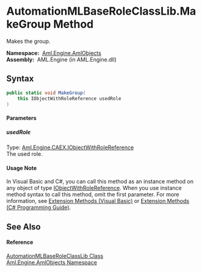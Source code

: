 AutomationMLBaseRoleClassLib.MakeGroup Method
=============================================
Makes the group.

  **Namespace:**  [Aml.Engine.AmlObjects][1]  
  **Assembly:**  AML.Engine (in AML.Engine.dll)

Syntax
------

```csharp
public static void MakeGroup(
	this IObjectWithRoleReference usedRole
)
```

#### Parameters

##### *usedRole*
Type: [Aml.Engine.CAEX.IObjectWithRoleReference][2]  
The used role.

#### Usage Note
In Visual Basic and C#, you can call this method as an instance method on any object of type [IObjectWithRoleReference][2]. When you use instance method syntax to call this method, omit the first parameter. For more information, see [Extension Methods (Visual Basic)][3] or [Extension Methods (C# Programming Guide)][4].

See Also
--------

#### Reference
[AutomationMLBaseRoleClassLib Class][5]  
[Aml.Engine.AmlObjects Namespace][1]  

[1]: ../README.md
[2]: ../../Aml.Engine.CAEX/IObjectWithRoleReference/README.md
[3]: https://docs.microsoft.com/dotnet/visual-basic/programming-guide/language-features/procedures/extension-methods
[4]: https://docs.microsoft.com/dotnet/csharp/programming-guide/classes-and-structs/extension-methods
[5]: README.md
[6]: https://www.automationml.org
[7]: ../../icons/logoShade.png